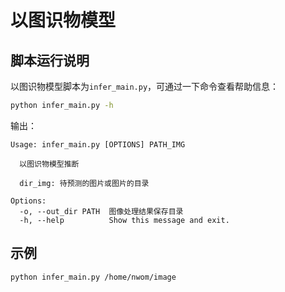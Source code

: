 # 以图识物模型

## 脚本运行说明

以图识物模型脚本为`infer_main.py`，可通过一下命令查看帮助信息：

```bash
python infer_main.py -h
```

输出：

```
Usage: infer_main.py [OPTIONS] PATH_IMG

  以图识物模型推断

  dir_img: 待预测的图片或图片的目录

Options:
  -o, --out_dir PATH  图像处理结果保存目录
  -h, --help          Show this message and exit.

```

## 示例

```buildoutcfg
python infer_main.py /home/nwom/image
```